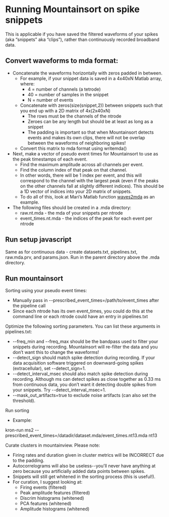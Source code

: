 # Running Mountainsort on spike snippets

This is applicable if you have saved the filtered waveforms of your spikes (aka “snippets” aka “clips”), rather than continuously recorded broadband data.

## Convert waveforms to mda format:
  * Concatenate the waveforms horizontally with zeros padded in between.
    * For example, if your snippet data is saved in a 4x40xN Matlab array, where:
      * 4 = number of channels (a tetrode)
      * 40 = number of samples in the snippet
      * N = number of events
    * Concatenate with zeros(size(snippet,2)) between snippets such that you end up with a 2D matrix of 4x(2x40xN)
      * The rows must be the channels of the ntrode
      * Zeroes can be any length but should be at least as long as a snippet
      * The padding is important so that when Mountainsort detects events and makes its own clips, there will not be overlap between the waveforms of neighboring spikes!
    * Convert this matrix to mda format using writemda()
  * Next, make a vector of pseudo event times for Mountainsort to use as the peak timestamps of each event.
    * Find the maximum amplitude across all channels per event.
    * Find the column index of that peak on that channel.
    * In other words, there will be 1 index per event, and this will correspond to the channel with the largest peak (even if the peaks on the other channels fall at slightly different indices). This should be a 1D vector of indices into your 2D matrix of snippets.
    * To do all of this, look at Mari’s Matlab function [waves2mda](https://bitbucket.org/franklab/trodes2ff_shared/src/d360eaf7bce693cb37b8ad56a89c7d45406d63fa/waves2mda.m?at=develop&fileviewer=file-view-default) as an example.
  * The following files should be created in a .mda directory:
    * raw.nt<num>.mda - the mda of your snippets per ntrode
    * event_times.nt<num>.mda - the indices of the peak for each event per ntrode

## Run setup javascript
Same as for continuous data - create datasets.txt, pipelines.txt, raw.mda.prv, and params.json. Run in the parent directory above the .mda directory.

## Run mountainsort

Sorting using your pseudo event times:
  * Manually pass in --prescribed_event_times=/path/to/event_times after the pipeline call
  * Since each ntrode has its own event_times, you could do this at the command line or each ntrode could have an entry in pipelines.txt

Optimize the following sorting parameters. You can list these arguments in pipelines.txt:
  * --freq_min and --freq_max should be the bandpass used to filter your snippets during recording. Mountainsort will re-filter the data and you don’t want this to change the waveforms!
  * --detect_sign should match spike detection during recording.  If your data acquisition software triggered on downward-going spikes (extracellular), set --detect_sign=1.
  * --detect_interval_msec should also match spike detection during recording. Although ms can detect spikes as close together as 0.33 ms from continuous data, you don’t want it detecting double spikes from your snippets. Try --detect_interval_msec=1.
  * --mask_out_artifacts=true to exclude noise artifacts (can also set the threshold).

Run sorting
  * Example: 

kron-run ms2 --prescribed_event_times=/datadir/dataset.mda/event_times.nt13.mda nt13

Curate clusters in mountainview. Please note:
  * Firing rates and duration given in cluster metrics will be INCORRECT due to the padding.  
  * Autocorrelograms will also be useless--you'll never have anything at zero because you artificially added data points between spikes.
  * Snippets will still get whitened in the sorting process (this is useful!).
  * For curation, I suggest looking at:
    * Firing events (filtered)
    * Peak amplitude features (filtered)
    * Discrim histograms (whitened)
    * PCA features (whitened)
    * Amplitude histograms (whitened)
